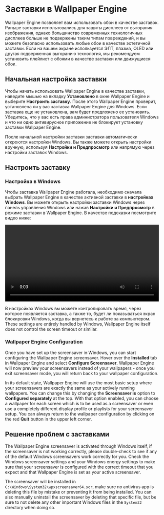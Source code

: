 # Заставки в Wallpaper Engine

Wallpaper Engine позволяет вам использовать обои в качестве заставок. Раньше заставки использовались для защиты дисплеев от выгорания изображения, однако большинство современных технологичных дисплеев больше не подвержены таким типам повреждений, и вы можете безопасно использовать любые обои в качестве эстетичной заставки. Если на вашем экране используется ЭЛТ, плазма, OLED или другая подверженная выгоранию технология, мы рекомендуем установить плейлист с обоями в качестве заставки или движущиеся обои.

## Начальная настройка заставки

Чтобы начать использовать Wallpaper Engine в качестве заставки, наведите мышью на вкладку **Установлено** в окне Wallpaper Engine и выберите **Настроить заставку**. После этого Wallpaper Engine проверит, установлена ли у вас заставка Wallpaper Engine для Windows. Если заставка еще не установлена, вам будет предложено ее установить. Убедитесь, что у вас есть права администратора пользователя Windows и что ни одно антивирусное приложение не блокирует установку заставки Wallpaper Engine.

После начальной настройки заставки заставки автоматически откроются настройки Windows. Вы также можете открыть настройки вручную, используя **Настройки и Предпросмотр** или напрямую через настройки заставок Windows.

## Настроить заставку

### Настройка в Windows

Чтобы заставка Wallpaper Engine работала, необходимо сначала выбрать Wallpaper Engine в качестве активной заставки в **настройках Windows**. Вы можете открыть настройки заставки Windows через панель управления Windows или нажав **Настройки и Предпросмотр** в режиме заставки в Wallpaper Engine. В качестве подсказки посмотрите видео ниже:

<video width="100%" controls autoplay loop>
  <source src="/videos/screensaver_setup.mp4" type="video/mp4">
  Ваш браузер не поддерживает воспроизведение видео.
</video>

В настройках Windows вы можете контролировать время, через которое появляется заставка, а также то, будет ли показываться экран блокировки Windows, когда вы вернетесь к работе за компьютером. These settings are entirely handled by Windows, Wallpaper Engine itself does not control the screen timeout or similar.

### Wallpaper Engine Configuration

Once you have set up the screensaver in Windows, you can start configuring the Wallpaper Engine screensaver. Hover over the **Installed** tab in Wallpaper Engine and select **Configure Screensaver**. Wallpaper Engine will now preview your screensavers instead of your wallpapers - once you exit screensaver mode, you will return back to your wallpaper configuration.

In its default state, Wallpaper Engine will use the most basic setup where your screensavers are exactly the same as your actively running wallpapers. You can change this by changing the **Screensaver is** option to **Configured separately** at the top. With that option enabled, you can choose a wallpaper for each screen which is to be used as a screensaver or even use a completely different display profile or playlists for your screensaver setup. You can always return to the wallpaper configuration by clicking on the red **Quit** button in the upper left corner.

## Решение проблем с заставками

The Wallpaper Engine screensaver is activated through Windows itself, if the screensaver is not working correctly, please double-check to see if any of the default Windows screensavers work correctly for you. Check the Windows screensaver settings and your Windows energy settings to make sure that your screensaver is configured with the correct timeout that you expect and that Wallpaper Engine is set as your active screensaver.

The screensaver will be installed in `C:\Windows\System32\wpxscreensaver64.scr`, make sure no antivirus app is deleting this file by mistake or preventing it from being installed. You can also manually uninstall the screensaver by deleting that specific file, but be sure to not delete any other important Windows files in the `System32` directory when doing so.